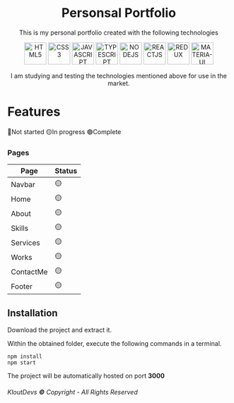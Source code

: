 
<h1  align="center">Personsal Portfolio</h1>

  

<p  align="center">This is my personal portfolio created with the following technologies</p>

<p  align="center"> 
<img  src='https://i.imgur.com/OS6L9MW.png'  alt='HTML5'  height='50px'>
<img  src='https://i.imgur.com/GAQuyz4.png'  alt='CSS3'  height='50px'>
<img  src='https://i.imgur.com/aO50oaW.jpg'  alt='JAVASCRIPT'  height='50px'>
<img  src='https://i.imgur.com/vxBFpb4.jpg'  alt='TYPESCRIPT'  height='50px'>
<img  src='https://i.imgur.com/36AGb0R.png'  alt='NODEJS'  height='50px'>
<img  src='https://i.imgur.com/HnzJi76.png'  alt='REACTJS'  height='50px'>
<img  src='https://i.imgur.com/VhLPipG.png'  alt='REDUX'  height='50px'>
<img  src='https://i.imgur.com/qjtWDZT.png'  alt='MATERIA-UI'  height='50px'>
</p>
  
<p  align="center">
I am studying and testing the technologies mentioned above for use in the market.</p>


# Features

  

🔴Not started 🟡In progress 🟢Complete

  

### Pages

  

|Page|Status|
|--|--|
|Navbar|🟡|
|Home|🟡|
|About|🟡|
|Skills|🟡|
|Services|🟡|
|Works|🟡|
|ContactMe|🟡|
|Footer|🟡|

  
  

## Installation

Download the project and extract it.

Within the obtained folder, execute the following commands in a terminal.

    npm install
    npm start

The project will be automatically hosted on port **3000**

###### KloutDevs **©** Copyright - All Rights Reserved
